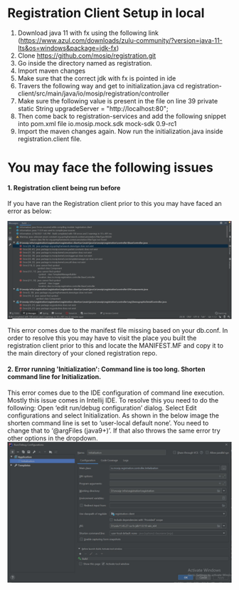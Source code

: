 # Registration Client Setup in local 
 

1. Download java 11 with fx using the following link (https://www.azul.com/downloads/zulu-community/?version=java-11-lts&os=windows&package=jdk-fx)
2. Clone https://github.com/mosip/registration.git
3. Go inside the directory named as registration.
4. Import maven changes
5. Make sure that the correct jdk with fx is pointed in ide
6. Travers the following way and get to initialization.java
cd registration-client/src/main/java/io/mosip/registration/controller
7. Make sure the following value is present in the file on line 39
private static String upgradeServer = "http://localhost:80";
8. Then come back to registration-services and add the following snippet into pom.xml file
	<dependency>
			<groupId>io.mosip.mock.sdk</groupId>
			<artifactId>mock-sdk</artifactId>
			<version>0.9-rc1</version>
		</dependency>
9. Import the maven changes again.
Now run the initialization.java inside registration.client file.



# You may face the following issues


#### 1. Registration client being run before 

If you have ran the Registration client prior to this you may have faced an error as below:

![Intellij IDE Error](Intellij_Error.png?raw=true)

This error comes due to the manifest file missing based on your db.conf. 
In order to resolve this you may have to visit the place you built the registration client prior to this and locate the MANIFEST.MF and copy it to the main directory of your cloned registration repo.



#### 2. Error running 'Initialization': Command line is too long. Shorten command line for Initialization.

This error comes due to the IDE configuration of command line execution. Mostly this issue comes in Intellij IDE. To resolve this you need to do the following: 
Open ‘edit run/debug configuration’ dialog.
Select Edit configurations and select Initialization.
As shown in the below image the shorten command line is set to ‘user-local default none’. You need to change that to ‘@argFiles (java9+)’. If that also throws the same error try other options in the dropdown.
![Configuration dialog](configuration_dialog.jpg?raw=true)